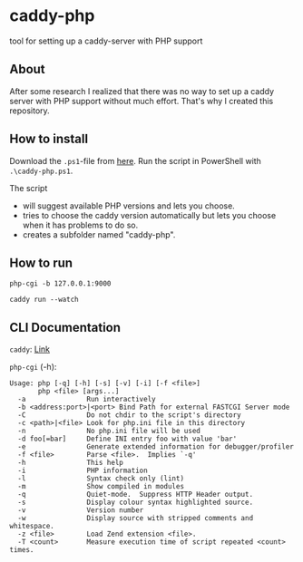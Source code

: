 # caddy-php
tool for setting up a caddy-server with PHP support

## About
After some research I realized that there was no way to set up a caddy server with PHP support without much effort. That's why I created this repository.

## How to install
Download the `.ps1`-file from [here](./src/). Run the script in PowerShell with `.\caddy-php.ps1`.

The script
- will suggest available PHP versions and lets you choose.
- tries to choose the caddy version automatically but lets you choose when it has problems to do so.
- creates a subfolder named "caddy-php".

## How to run
```
php-cgi -b 127.0.0.1:9000
```

```
caddy run --watch
```

## CLI Documentation
`caddy`: [Link](https://caddyserver.com/docs/command-line)

`php-cgi` (-h): 
```
Usage: php [-q] [-h] [-s] [-v] [-i] [-f <file>]
       php <file> [args...]
  -a               Run interactively
  -b <address:port>|<port> Bind Path for external FASTCGI Server mode
  -C               Do not chdir to the script's directory
  -c <path>|<file> Look for php.ini file in this directory
  -n               No php.ini file will be used
  -d foo[=bar]     Define INI entry foo with value 'bar'
  -e               Generate extended information for debugger/profiler
  -f <file>        Parse <file>.  Implies `-q'
  -h               This help
  -i               PHP information
  -l               Syntax check only (lint)
  -m               Show compiled in modules
  -q               Quiet-mode.  Suppress HTTP Header output.
  -s               Display colour syntax highlighted source.
  -v               Version number
  -w               Display source with stripped comments and whitespace.
  -z <file>        Load Zend extension <file>.
  -T <count>       Measure execution time of script repeated <count> times.
```
